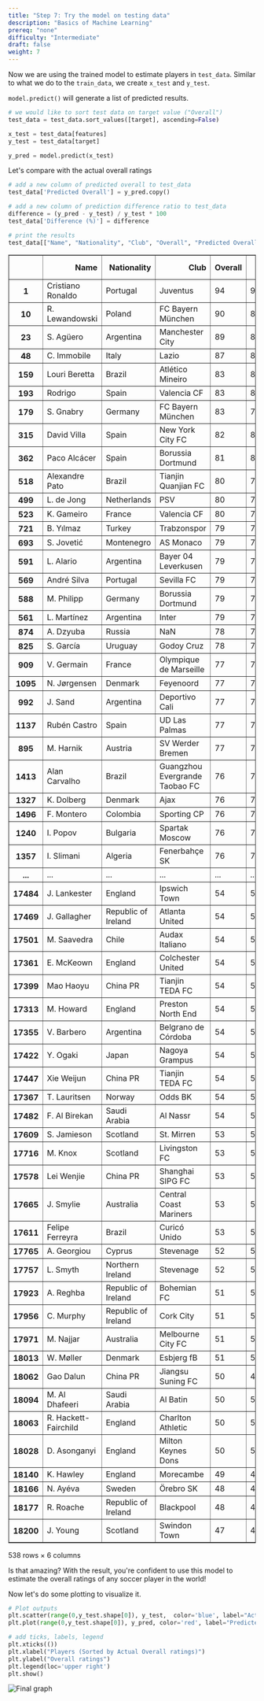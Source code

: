 ```yaml
---
title: "Step 7: Try the model on testing data"
description: "Basics of Machine Learning"
prereq: "none"
difficulty: "Intermediate"
draft: false
weight: 7
---
```


Now we are using the trained model to estimate players in `test_data`. Similar to what we do to the `train_data`, we create `x_test` and `y_test`.

`model.predict()` will generate a list of predicted results.


```python
# we would like to sort test data on target value ("Overall")
test_data = test_data.sort_values([target], ascending=False)

x_test = test_data[features]
y_test = test_data[target]

y_pred = model.predict(x_test)
```

Let's compare with the actual overall ratings

```python
# add a new column of predicted overall to test_data
test_data['Predicted Overall'] = y_pred.copy()

# add a new column of prediction difference ratio to test_data
difference = (y_pred - y_test) / y_test * 100
test_data['Difference (%)'] = difference

# print the results
test_data[["Name", "Nationality", "Club", "Overall", "Predicted Overall", "Difference (%)"]]
```

<div>
<style scoped>
    .dataframe tbody tr th:only-of-type {
        vertical-align: middle;
    }

    .dataframe tbody tr th {
        vertical-align: top;
    }

    .dataframe thead th {
        text-align: right;
    }
</style>
<table border="1" class="dataframe">
  <thead>
    <tr style="text-align: right;">
      <th></th>
      <th>Name</th>
      <th>Nationality</th>
      <th>Club</th>
      <th>Overall</th>
      <th>Predicted Overall</th>
      <th>Difference (%)</th>
    </tr>
  </thead>
  <tbody>
    <tr>
      <th>1</th>
      <td>Cristiano Ronaldo</td>
      <td>Portugal</td>
      <td>Juventus</td>
      <td>94</td>
      <td>91.973701</td>
      <td>-2.155638</td>
    </tr>
    <tr>
      <th>10</th>
      <td>R. Lewandowski</td>
      <td>Poland</td>
      <td>FC Bayern München</td>
      <td>90</td>
      <td>88.135513</td>
      <td>-2.071652</td>
    </tr>
    <tr>
      <th>23</th>
      <td>S. Agüero</td>
      <td>Argentina</td>
      <td>Manchester City</td>
      <td>89</td>
      <td>87.807637</td>
      <td>-1.339733</td>
    </tr>
    <tr>
      <th>48</th>
      <td>C. Immobile</td>
      <td>Italy</td>
      <td>Lazio</td>
      <td>87</td>
      <td>85.933234</td>
      <td>-1.226168</td>
    </tr>
    <tr>
      <th>159</th>
      <td>Louri Beretta</td>
      <td>Brazil</td>
      <td>Atlético Mineiro</td>
      <td>83</td>
      <td>81.583941</td>
      <td>-1.706096</td>
    </tr>
    <tr>
      <th>193</th>
      <td>Rodrigo</td>
      <td>Spain</td>
      <td>Valencia CF</td>
      <td>83</td>
      <td>81.784946</td>
      <td>-1.463921</td>
    </tr>
    <tr>
      <th>179</th>
      <td>S. Gnabry</td>
      <td>Germany</td>
      <td>FC Bayern München</td>
      <td>83</td>
      <td>79.978980</td>
      <td>-3.639783</td>
    </tr>
    <tr>
      <th>315</th>
      <td>David Villa</td>
      <td>Spain</td>
      <td>New York City FC</td>
      <td>82</td>
      <td>81.259066</td>
      <td>-0.903578</td>
    </tr>
    <tr>
      <th>362</th>
      <td>Paco Alcácer</td>
      <td>Spain</td>
      <td>Borussia Dortmund</td>
      <td>81</td>
      <td>81.836532</td>
      <td>1.032756</td>
    </tr>
    <tr>
      <th>518</th>
      <td>Alexandre Pato</td>
      <td>Brazil</td>
      <td>Tianjin Quanjian FC</td>
      <td>80</td>
      <td>78.322831</td>
      <td>-2.096461</td>
    </tr>
    <tr>
      <th>499</th>
      <td>L. de Jong</td>
      <td>Netherlands</td>
      <td>PSV</td>
      <td>80</td>
      <td>79.993062</td>
      <td>-0.008672</td>
    </tr>
    <tr>
      <th>523</th>
      <td>K. Gameiro</td>
      <td>France</td>
      <td>Valencia CF</td>
      <td>80</td>
      <td>79.130702</td>
      <td>-1.086622</td>
    </tr>
    <tr>
      <th>721</th>
      <td>B. Yılmaz</td>
      <td>Turkey</td>
      <td>Trabzonspor</td>
      <td>79</td>
      <td>78.092396</td>
      <td>-1.148866</td>
    </tr>
    <tr>
      <th>693</th>
      <td>S. Jovetić</td>
      <td>Montenegro</td>
      <td>AS Monaco</td>
      <td>79</td>
      <td>79.353044</td>
      <td>0.446891</td>
    </tr>
    <tr>
      <th>591</th>
      <td>L. Alario</td>
      <td>Argentina</td>
      <td>Bayer 04 Leverkusen</td>
      <td>79</td>
      <td>79.066446</td>
      <td>0.084109</td>
    </tr>
    <tr>
      <th>569</th>
      <td>André Silva</td>
      <td>Portugal</td>
      <td>Sevilla FC</td>
      <td>79</td>
      <td>79.925229</td>
      <td>1.171175</td>
    </tr>
    <tr>
      <th>588</th>
      <td>M. Philipp</td>
      <td>Germany</td>
      <td>Borussia Dortmund</td>
      <td>79</td>
      <td>78.962674</td>
      <td>-0.047248</td>
    </tr>
    <tr>
      <th>561</th>
      <td>L. Martínez</td>
      <td>Argentina</td>
      <td>Inter</td>
      <td>79</td>
      <td>79.411940</td>
      <td>0.521443</td>
    </tr>
    <tr>
      <th>874</th>
      <td>A. Dzyuba</td>
      <td>Russia</td>
      <td>NaN</td>
      <td>78</td>
      <td>76.855093</td>
      <td>-1.467829</td>
    </tr>
    <tr>
      <th>825</th>
      <td>S. García</td>
      <td>Uruguay</td>
      <td>Godoy Cruz</td>
      <td>78</td>
      <td>77.375588</td>
      <td>-0.800528</td>
    </tr>
    <tr>
      <th>909</th>
      <td>V. Germain</td>
      <td>France</td>
      <td>Olympique de Marseille</td>
      <td>77</td>
      <td>77.509005</td>
      <td>0.661045</td>
    </tr>
    <tr>
      <th>1095</th>
      <td>N. Jørgensen</td>
      <td>Denmark</td>
      <td>Feyenoord</td>
      <td>77</td>
      <td>76.745918</td>
      <td>-0.329976</td>
    </tr>
    <tr>
      <th>992</th>
      <td>J. Sand</td>
      <td>Argentina</td>
      <td>Deportivo Cali</td>
      <td>77</td>
      <td>78.886169</td>
      <td>2.449570</td>
    </tr>
    <tr>
      <th>1137</th>
      <td>Rubén Castro</td>
      <td>Spain</td>
      <td>UD Las Palmas</td>
      <td>77</td>
      <td>77.797984</td>
      <td>1.036343</td>
    </tr>
    <tr>
      <th>895</th>
      <td>M. Harnik</td>
      <td>Austria</td>
      <td>SV Werder Bremen</td>
      <td>77</td>
      <td>76.926679</td>
      <td>-0.095222</td>
    </tr>
    <tr>
      <th>1413</th>
      <td>Alan Carvalho</td>
      <td>Brazil</td>
      <td>Guangzhou Evergrande Taobao FC</td>
      <td>76</td>
      <td>75.922866</td>
      <td>-0.101492</td>
    </tr>
    <tr>
      <th>1327</th>
      <td>K. Dolberg</td>
      <td>Denmark</td>
      <td>Ajax</td>
      <td>76</td>
      <td>76.060831</td>
      <td>0.080041</td>
    </tr>
    <tr>
      <th>1496</th>
      <td>F. Montero</td>
      <td>Colombia</td>
      <td>Sporting CP</td>
      <td>76</td>
      <td>77.017187</td>
      <td>1.338404</td>
    </tr>
    <tr>
      <th>1240</th>
      <td>I. Popov</td>
      <td>Bulgaria</td>
      <td>Spartak Moscow</td>
      <td>76</td>
      <td>75.734350</td>
      <td>-0.349540</td>
    </tr>
    <tr>
      <th>1357</th>
      <td>I. Slimani</td>
      <td>Algeria</td>
      <td>Fenerbahçe SK</td>
      <td>76</td>
      <td>76.494507</td>
      <td>0.650667</td>
    </tr>
    <tr>
      <th>...</th>
      <td>...</td>
      <td>...</td>
      <td>...</td>
      <td>...</td>
      <td>...</td>
      <td>...</td>
    </tr>
    <tr>
      <th>17484</th>
      <td>J. Lankester</td>
      <td>England</td>
      <td>Ipswich Town</td>
      <td>54</td>
      <td>56.121884</td>
      <td>3.929415</td>
    </tr>
    <tr>
      <th>17469</th>
      <td>J. Gallagher</td>
      <td>Republic of Ireland</td>
      <td>Atlanta United</td>
      <td>54</td>
      <td>54.692444</td>
      <td>1.282304</td>
    </tr>
    <tr>
      <th>17501</th>
      <td>M. Saavedra</td>
      <td>Chile</td>
      <td>Audax Italiano</td>
      <td>54</td>
      <td>54.137463</td>
      <td>0.254561</td>
    </tr>
    <tr>
      <th>17361</th>
      <td>E. McKeown</td>
      <td>England</td>
      <td>Colchester United</td>
      <td>54</td>
      <td>52.796085</td>
      <td>-2.229473</td>
    </tr>
    <tr>
      <th>17399</th>
      <td>Mao Haoyu</td>
      <td>China PR</td>
      <td>Tianjin TEDA FC</td>
      <td>54</td>
      <td>53.964477</td>
      <td>-0.065783</td>
    </tr>
    <tr>
      <th>17313</th>
      <td>M. Howard</td>
      <td>England</td>
      <td>Preston North End</td>
      <td>54</td>
      <td>53.339370</td>
      <td>-1.223389</td>
    </tr>
    <tr>
      <th>17355</th>
      <td>V. Barbero</td>
      <td>Argentina</td>
      <td>Belgrano de Córdoba</td>
      <td>54</td>
      <td>54.011344</td>
      <td>0.021008</td>
    </tr>
    <tr>
      <th>17422</th>
      <td>Y. Ogaki</td>
      <td>Japan</td>
      <td>Nagoya Grampus</td>
      <td>54</td>
      <td>54.041024</td>
      <td>0.075970</td>
    </tr>
    <tr>
      <th>17447</th>
      <td>Xie Weijun</td>
      <td>China PR</td>
      <td>Tianjin TEDA FC</td>
      <td>54</td>
      <td>53.452376</td>
      <td>-1.014118</td>
    </tr>
    <tr>
      <th>17367</th>
      <td>T. Lauritsen</td>
      <td>Norway</td>
      <td>Odds BK</td>
      <td>54</td>
      <td>54.944641</td>
      <td>1.749336</td>
    </tr>
    <tr>
      <th>17482</th>
      <td>F. Al Birekan</td>
      <td>Saudi Arabia</td>
      <td>Al Nassr</td>
      <td>54</td>
      <td>52.727175</td>
      <td>-2.357084</td>
    </tr>
    <tr>
      <th>17609</th>
      <td>S. Jamieson</td>
      <td>Scotland</td>
      <td>St. Mirren</td>
      <td>53</td>
      <td>53.509650</td>
      <td>0.961604</td>
    </tr>
    <tr>
      <th>17716</th>
      <td>M. Knox</td>
      <td>Scotland</td>
      <td>Livingston FC</td>
      <td>53</td>
      <td>52.826053</td>
      <td>-0.328201</td>
    </tr>
    <tr>
      <th>17578</th>
      <td>Lei Wenjie</td>
      <td>China PR</td>
      <td>Shanghai SIPG FC</td>
      <td>53</td>
      <td>52.770581</td>
      <td>-0.432867</td>
    </tr>
    <tr>
      <th>17665</th>
      <td>J. Smylie</td>
      <td>Australia</td>
      <td>Central Coast Mariners</td>
      <td>53</td>
      <td>52.469974</td>
      <td>-1.000049</td>
    </tr>
    <tr>
      <th>17611</th>
      <td>Felipe Ferreyra</td>
      <td>Brazil</td>
      <td>Curicó Unido</td>
      <td>53</td>
      <td>52.861431</td>
      <td>-0.261451</td>
    </tr>
    <tr>
      <th>17765</th>
      <td>A. Georgiou</td>
      <td>Cyprus</td>
      <td>Stevenage</td>
      <td>52</td>
      <td>52.167786</td>
      <td>0.322665</td>
    </tr>
    <tr>
      <th>17757</th>
      <td>L. Smyth</td>
      <td>Northern Ireland</td>
      <td>Stevenage</td>
      <td>52</td>
      <td>51.999942</td>
      <td>-0.000111</td>
    </tr>
    <tr>
      <th>17923</th>
      <td>A. Reghba</td>
      <td>Republic of Ireland</td>
      <td>Bohemian FC</td>
      <td>51</td>
      <td>51.075501</td>
      <td>0.148041</td>
    </tr>
    <tr>
      <th>17956</th>
      <td>C. Murphy</td>
      <td>Republic of Ireland</td>
      <td>Cork City</td>
      <td>51</td>
      <td>51.731985</td>
      <td>1.435265</td>
    </tr>
    <tr>
      <th>17971</th>
      <td>M. Najjar</td>
      <td>Australia</td>
      <td>Melbourne City FC</td>
      <td>51</td>
      <td>51.035541</td>
      <td>0.069688</td>
    </tr>
    <tr>
      <th>18013</th>
      <td>W. Møller</td>
      <td>Denmark</td>
      <td>Esbjerg fB</td>
      <td>51</td>
      <td>50.796960</td>
      <td>-0.398118</td>
    </tr>
    <tr>
      <th>18062</th>
      <td>Gao Dalun</td>
      <td>China PR</td>
      <td>Jiangsu Suning FC</td>
      <td>50</td>
      <td>49.677371</td>
      <td>-0.645259</td>
    </tr>
    <tr>
      <th>18094</th>
      <td>M. Al Dhafeeri</td>
      <td>Saudi Arabia</td>
      <td>Al Batin</td>
      <td>50</td>
      <td>51.553964</td>
      <td>3.107928</td>
    </tr>
    <tr>
      <th>18063</th>
      <td>R. Hackett-Fairchild</td>
      <td>England</td>
      <td>Charlton Athletic</td>
      <td>50</td>
      <td>50.140762</td>
      <td>0.281524</td>
    </tr>
    <tr>
      <th>18028</th>
      <td>D. Asonganyi</td>
      <td>England</td>
      <td>Milton Keynes Dons</td>
      <td>50</td>
      <td>50.349896</td>
      <td>0.699792</td>
    </tr>
    <tr>
      <th>18140</th>
      <td>K. Hawley</td>
      <td>England</td>
      <td>Morecambe</td>
      <td>49</td>
      <td>49.787332</td>
      <td>1.606799</td>
    </tr>
    <tr>
      <th>18166</th>
      <td>N. Ayéva</td>
      <td>Sweden</td>
      <td>Örebro SK</td>
      <td>48</td>
      <td>48.802935</td>
      <td>1.672781</td>
    </tr>
    <tr>
      <th>18177</th>
      <td>R. Roache</td>
      <td>Republic of Ireland</td>
      <td>Blackpool</td>
      <td>48</td>
      <td>49.226015</td>
      <td>2.554197</td>
    </tr>
    <tr>
      <th>18200</th>
      <td>J. Young</td>
      <td>Scotland</td>
      <td>Swindon Town</td>
      <td>47</td>
      <td>48.019387</td>
      <td>2.168908</td>
    </tr>
  </tbody>
</table>
<p>538 rows × 6 columns</p>
</div>



Is that amazing? With the result, you're confident to use this model to estimate the overall ratings of any soccer player in the world! 

Now let's do some plotting to visualize it.  


```python
# Plot outputs
plt.scatter(range(0,y_test.shape[0]), y_test,  color='blue', label="Actual")
plt.plot(range(0,y_test.shape[0]), y_pred, color='red', label="Predicted")

# add ticks, labels, legend
plt.xticks(())
plt.xlabel("Players (Sorted by Actual Overall ratings)")
plt.ylabel("Overall ratings")
plt.legend(loc='upper right')
plt.show()
```


![Final graph](../images/output_27_0.png)
